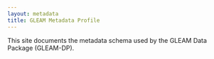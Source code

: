 ```yaml
---
layout: metadata
title: GLEAM Metadata Profile
---
```


This site documents the metadata schema used by the GLEAM Data Package (GLEAM-DP).
